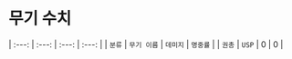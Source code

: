 # 무기 수치
| :---: | :---: | :---: | :---: |
| `분류` | `무기 이름` | `데미지` | `명중률` |
| `권총` | `USP` | 0 | 0 |
